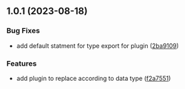 ## 1.0.1 (2023-08-18)

### Bug Fixes

- add default statment for type export for plugin ([2ba9109](https://github.com/mato533/rollup-plugin-typed-dotenv/commit/2ba9109013bb603cccb1e08190e905fac2eee06c))

### Features

- add plugin to replace according to data type ([f2a7551](https://github.com/mato533/rollup-plugin-typed-dotenv/commit/f2a7551b0c59d39d21eda542d0e5e4cf880e5007))
